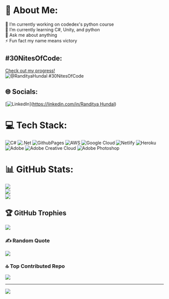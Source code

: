 # 💫 About Me:
🔭 I’m currently working on codedex's python course<br>🌱 I’m currently learning C#, Unity, and python<br>💬 Ask me about anything<br>⚡ Fun fact my name means victory

## #30NitesOfCode:
  [Check out my progress!](https://www.codedex.io/@RandityaHundal/30-nites-of-code)  
  ![@RandityaHundal #30NitesOfCode](https://www.codedex.io/api/petStatus?user=RandityaHundal)

## 🌐 Socials:
[![LinkedIn](https://img.shields.io/badge/LinkedIn-%230077B5.svg?logo=linkedin&logoColor=white)]([https://linkedin.com/in/Randitya Hundal](https://www.linkedin.com/in/randitya-hundal-896aba286)) 

# 💻 Tech Stack:
![C#](https://img.shields.io/badge/c%23-%23239120.svg?style=for-the-badge&logo=csharp&logoColor=white) ![.Net](https://img.shields.io/badge/.NET-5C2D91?style=for-the-badge&logo=.net&logoColor=white) ![GithubPages](https://img.shields.io/badge/github%20pages-121013?style=for-the-badge&logo=github&logoColor=white) ![AWS](https://img.shields.io/badge/AWS-%23FF9900.svg?style=for-the-badge&logo=amazon-aws&logoColor=white) ![Google Cloud](https://img.shields.io/badge/GoogleCloud-%234285F4.svg?style=for-the-badge&logo=google-cloud&logoColor=white) ![Netlify](https://img.shields.io/badge/netlify-%23000000.svg?style=for-the-badge&logo=netlify&logoColor=#00C7B7) ![Heroku](https://img.shields.io/badge/heroku-%23430098.svg?style=for-the-badge&logo=heroku&logoColor=white) ![Adobe](https://img.shields.io/badge/adobe-%23FF0000.svg?style=for-the-badge&logo=adobe&logoColor=white) ![Adobe Creative Cloud](https://img.shields.io/badge/Adobe%20Creative%20Cloud-DA1F26.svg?style=for-the-badge&logo=Adobe%20Creative%20Cloud&logoColor=white) ![Adobe Photoshop](https://img.shields.io/badge/adobe%20photoshop-%2331A8FF.svg?style=for-the-badge&logo=adobe%20photoshop&logoColor=white)
# 📊 GitHub Stats:
![](https://github-readme-stats.vercel.app/api?username=RandityaHundal&theme=dark&hide_border=false&include_all_commits=false&count_private=false)<br/>
![](https://github-readme-streak-stats.herokuapp.com/?user=RandityaHundal&theme=dark&hide_border=false)<br/>
![](https://github-readme-stats.vercel.app/api/top-langs/?username=RandityaHundal&theme=dark&hide_border=false&include_all_commits=false&count_private=false&layout=compact)

## 🏆 GitHub Trophies
![](https://github-profile-trophy.vercel.app/?username=RandityaHundal&theme=radical&no-frame=false&no-bg=true&margin-w=4)

### ✍️ Random Quote
![](https://quotes-github-readme.vercel.app/api?type=horizontal&theme=radical)

### 🔝 Top Contributed Repo
![](https://github-contributor-stats.vercel.app/api?username=RandityaHundal&limit=5&theme=dark&combine_all_yearly_contributions=true)

---
[![](https://visitcount.itsvg.in/api?id=RandityaHundal&icon=0&color=0)](https://visitcount.itsvg.in)
